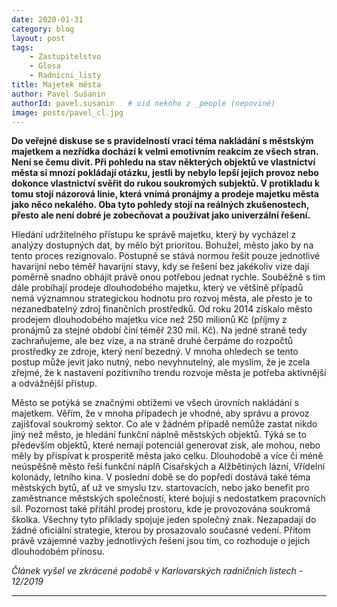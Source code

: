 ```yaml
---
date: 2020-01-31
category: blog
layout: post
tags:
    - Zastupitelstvo
    - Glosa
    - Radnicni_listy
title: Majetek města
author: Pavel Sušanin
authorId: pavel.susanin   # uid nekoho z _people (nepoviné)
image: posts/pavel_cl.jpg
---
```

**Do veřejné diskuse se s pravidelností vrací téma nakládání s městským majetkem a nezřídka dochází k velmi emotivním reakcím ze všech stran. Není se čemu divit. Při pohledu na stav některých objektů ve vlastnictví města si mnozí pokládají otázku, jestli by nebylo lepší jejich provoz nebo dokonce vlastnictví svěřit do rukou soukromých subjektů. V protikladu k tomu stojí názorová linie, která vnímá pronájmy a prodeje majetku města jako něco nekalého. Oba tyto pohledy stojí na reálných zkušenostech, přesto ale není dobré je zobecňovat a používat jako univerzální řešení.**

Hledání udržitelného přístupu ke správě majetku, který by vycházel z analýzy dostupných dat, by mělo být prioritou. Bohužel, město jako by na tento proces rezignovalo. Postupně se stává normou řešit pouze jednotlivé havarijní nebo téměř havarijní stavy, kdy se řešení bez jakékoliv vize dají poměrně snadno obhájit právě onou potřebou jednat rychle. Souběžně s tím dále probíhají prodeje dlouhodobého majetku, který ve většině případů nemá významnou strategickou hodnotu pro rozvoj města, ale přesto je to nezanedbatelný zdroj finančních prostředků. Od roku 2014 získalo město prodejem dlouhodobého majetku více než 250 milionů Kč (příjmy z pronájmů za stejné období činí téměř 230 mil. Kč). Na jedné straně tedy zachraňujeme, ale bez vize, a na straně druhé čerpáme do rozpočtů prostředky ze zdroje, který není bezedný. V mnoha ohledech se tento postup může jevit jako nutný, nebo nevyhnutelný, ale myslím, že je zcela zřejmé, že k nastavení pozitivního trendu rozvoje města je potřeba aktivnější a odvážnější přístup.

Město se potýká se značnými obtížemi ve všech úrovních nakládání s majetkem. Věřím, že v mnoha případech je vhodné, aby správu a provoz zajišťoval soukromý sektor. Co ale v žádném případě nemůže zastat nikdo jiný než město, je hledání funkční náplně městských objektů. Týká se to především objektů, které nemají potenciál generovat zisk, ale mohou, nebo měly by přispívat k prosperitě města jako celku. Dlouhodobě a více či méně neúspěšně město řeší funkční náplň Císařských a Alžbětiných lázní, Vřídelní kolonády, letního kina. V poslední době se do popředí dostává také téma městských bytů, ať už ve smyslu tzv. startovacích, nebo jako benefit pro zaměstnance městských společností, které bojují s nedostatkem pracovních sil. Pozornost také přitáhl prodej prostoru, kde je provozována soukromá školka. Všechny tyto příklady spojuje jeden společný znak. Nezapadají do žádné oficiální strategie, kterou by prosazovalo současné vedení. Přitom právě vzájemné vazby jednotlivých řešení jsou tím, co rozhoduje o jejich dlouhodobém přínosu.

_Článek vyšel ve zkrácené podobě v Karlovarských radničních listech - 12/2019_
- - - 

